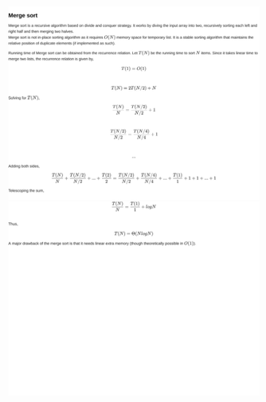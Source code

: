![alt tag](https://github.com/cssubedi/Algorithms/blob/master/sorting/analysis/figures/merge_sort-00.png)
![alt tag](https://github.com/cssubedi/Algorithms/blob/master/sorting/analysis/figures/merge_sort-01.png)
